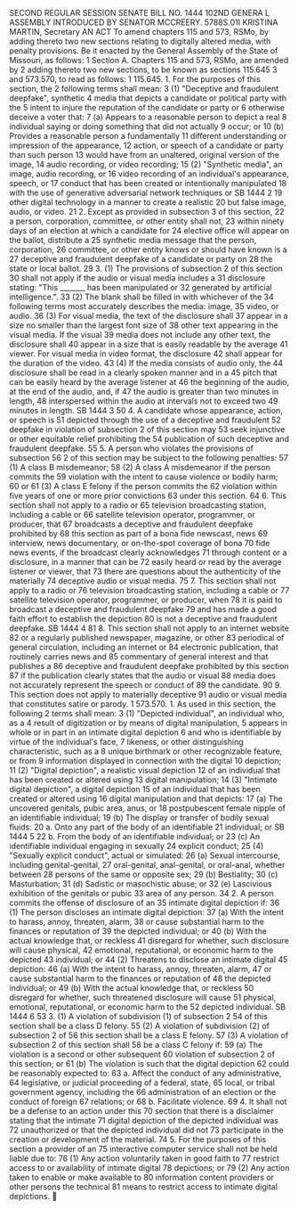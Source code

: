 SECOND REGULAR SESSION
SENATE BILL NO. 1444
102ND GENERA L ASSEMBLY
INTRODUCED BY SENATOR MCCREERY.
5788S.01I KRISTINA MARTIN, Secretary
AN ACT
To amend chapters 115 and 573, RSMo, by adding thereto two new sections relating to digitally
altered media, with penalty provisions.
Be it enacted by the General Assembly of the State of Missouri, as follows:
1 Section A. Chapters 115 and 573, RSMo, are amended by
2 adding thereto two new sections, to be known as sections 115.645
3 and 573.570, to read as follows:
1 115.645. 1. For the purposes of this section, the
2 following terms shall mean:
3 (1) "Deceptive and fraudulent deepfake", synthetic
4 media that depicts a candidate or political party with the
5 intent to injure the reputation of the candidate or party or
6 otherwise deceive a voter that:
7 (a) Appears to a reasonable person to depict a real
8 individual saying or doing something that did not actually
9 occur; or
10 (b) Provides a reasonable person a fundamentally
11 different understanding or impression of the appearance,
12 action, or speech of a candidate or party than such person
13 would have from an unaltered, original version of the image,
14 audio recording, or video recording;
15 (2) "Synthetic media", an image, audio recording, or
16 video recording of an individual's appearance, speech, or
17 conduct that has been created or intentionally manipulated
18 with the use of generative adversarial network techniques or
SB 1444 2
19 other digital technology in a manner to create a realistic
20 but false image, audio, or video.
21 2. Except as provided in subsection 3 of this section,
22 a person, corporation, committee, or other entity shall not,
23 within ninety days of an election at which a candidate for
24 elective office will appear on the ballot, distribute a
25 synthetic media message that the person, corporation,
26 committee, or other entity knows or should have known is a
27 deceptive and fraudulent deepfake of a candidate or party on
28 the state or local ballot.
29 3. (1) The provisions of subsection 2 of this section
30 shall not apply if the audio or visual media includes a
31 disclosure stating: "This _______ has been manipulated or
32 generated by artificial intelligence.".
33 (2) The blank shall be filled in with whichever of the
34 following terms most accurately describes the media: image,
35 video, or audio.
36 (3) For visual media, the text of the disclosure shall
37 appear in a size no smaller than the largest font size of
38 other text appearing in the visual media. If the visual
39 media does not include any other text, the disclosure shall
40 appear in a size that is easily readable by the average
41 viewer. For visual media in video format, the disclosure
42 shall appear for the duration of the video.
43 (4) If the media consists of audio only, the
44 disclosure shall be read in a clearly spoken manner and in a
45 pitch that can be easily heard by the average listener at
46 the beginning of the audio, at the end of the audio, and, if
47 the audio is greater than two minutes in length,
48 interspersed within the audio at intervals not to exceed two
49 minutes in length.
SB 1444 3
50 4. A candidate whose appearance, action, or speech is
51 depicted through the use of a deceptive and fraudulent
52 deepfake in violation of subsection 2 of this section may
53 seek injunctive or other equitable relief prohibiting the
54 publication of such deceptive and fraudulent deepfake.
55 5. A person who violates the provisions of subsection
56 2 of this section may be subject to the following penalties:
57 (1) A class B misdemeanor;
58 (2) A class A misdemeanor if the person commits the
59 violation with the intent to cause violence or bodily harm;
60 or
61 (3) A class E felony if the person commits the
62 violation within five years of one or more prior convictions
63 under this section.
64 6. This section shall not apply to a radio or
65 television broadcasting station, including a cable or
66 satellite television operator, programmer, or producer, that
67 broadcasts a deceptive and fraudulent deepfake prohibited by
68 this section as part of a bona fide newscast, news
69 interview, news documentary, or on-the-spot coverage of bona
70 fide news events, if the broadcast clearly acknowledges
71 through content or a disclosure, in a manner that can be
72 easily heard or read by the average listener or viewer, that
73 there are questions about the authenticity of the materially
74 deceptive audio or visual media.
75 7. This section shall not apply to a radio or
76 television broadcasting station, including a cable or
77 satellite television operator, programmer, or producer, when
78 it is paid to broadcast a deceptive and fraudulent deepfake
79 and has made a good faith effort to establish the depiction
80 is not a deceptive and fraudulent deepfake.
SB 1444 4
81 8. This section shall not apply to an internet website
82 or a regularly published newspaper, magazine, or other
83 periodical of general circulation, including an internet or
84 electronic publication, that routinely carries news and
85 commentary of general interest and that publishes a
86 deceptive and fraudulent deepfake prohibited by this section
87 if the publication clearly states that the audio or visual
88 media does not accurately represent the speech or conduct of
89 the candidate.
90 9. This section does not apply to materially deceptive
91 audio or visual media that constitutes satire or parody.
1 573.570. 1. As used in this section, the following
2 terms shall mean:
3 (1) "Depicted individual", an individual who, as a
4 result of digitization or by means of digital manipulation,
5 appears in whole or in part in an intimate digital depiction
6 and who is identifiable by virtue of the individual's face,
7 likeness, or other distinguishing characteristic, such as a
8 unique birthmark or other recognizable feature, or from
9 information displayed in connection with the digital
10 depiction;
11 (2) "Digital depiction", a realistic visual depiction
12 of an individual that has been created or altered using
13 digital manipulation;
14 (3) "Intimate digital depiction", a digital depiction
15 of an individual that has been created or altered using
16 digital manipulation and that depicts:
17 (a) The uncovered genitals, pubic area, anus, or
18 postpubescent female nipple of an identifiable individual;
19 (b) The display or transfer of bodily sexual fluids:
20 a. Onto any part of the body of an identifiable
21 individual; or
SB 1444 5
22 b. From the body of an identifiable individual; or
23 (c) An identifiable individual engaging in sexually
24 explicit conduct;
25 (4) "Sexually explicit conduct", actual or simulated:
26 (a) Sexual intercourse, including genital-genital,
27 oral-genital, anal-genital, or oral-anal, whether between
28 persons of the same or opposite sex;
29 (b) Bestiality;
30 (c) Masturbation;
31 (d) Sadistic or masochistic abuse; or
32 (e) Lascivious exhibition of the genitals or pubic
33 area of any person.
34 2. A person commits the offense of disclosure of an
35 intimate digital depiction if:
36 (1) The person discloses an intimate digital depiction:
37 (a) With the intent to harass, annoy, threaten, alarm,
38 or cause substantial harm to the finances or reputation of
39 the depicted individual; or
40 (b) With the actual knowledge that, or reckless
41 disregard for whether, such disclosure will cause physical,
42 emotional, reputational, or economic harm to the depicted
43 individual; or
44 (2) Threatens to disclose an intimate digital
45 depiction:
46 (a) With the intent to harass, annoy, threaten, alarm,
47 or cause substantial harm to the finances or reputation of
48 the depicted individual; or
49 (b) With the actual knowledge that, or reckless
50 disregard for whether, such threatened disclosure will cause
51 physical, emotional, reputational, or economic harm to the
52 depicted individual.
SB 1444 6
53 3. (1) A violation of subdivision (1) of subsection 2
54 of this section shall be a class D felony.
55 (2) A violation of subdivision (2) of subsection 2 of
56 this section shall be a class E felony.
57 (3) A violation of subsection 2 of this section shall
58 be a class C felony if:
59 (a) The violation is a second or other subsequent
60 violation of subsection 2 of this section; or
61 (b) The violation is such that the digital depiction
62 could be reasonably expected to:
63 a. Affect the conduct of any administrative,
64 legislative, or judicial proceeding of a federal, state,
65 local, or tribal government agency, including the
66 administration of an election or the conduct of foreign
67 relations; or
68 b. Facilitate violence.
69 4. It shall not be a defense to an action under this
70 section that there is a disclaimer stating that the intimate
71 digital depiction of the depicted individual was
72 unauthorized or that the depicted individual did not
73 participate in the creation or development of the material.
74 5. For the purposes of this section a provider of an
75 interactive computer service shall not be held liable due to:
76 (1) Any action voluntarily taken in good faith to
77 restrict access to or availability of intimate digital
78 depictions; or
79 (2) Any action taken to enable or make available to
80 information content providers or other persons the technical
81 means to restrict access to intimate digital depictions.
